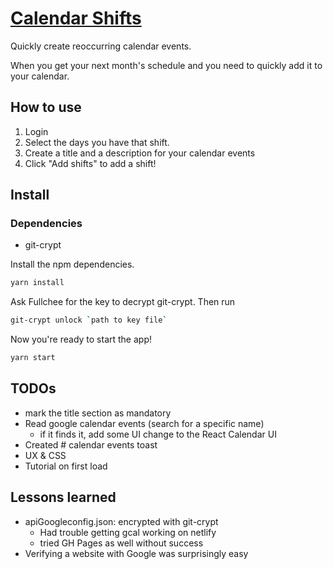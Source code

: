 # [Calendar Shifts](https://calendar-shifts.netlify.com/)

Quickly create reoccurring calendar events.

When you get your next month's schedule and you need to quickly add it to your calendar.

## How to use

1. Login
2. Select the days you have that shift.
3. Create a title and a description for your calendar events
4. Click "Add shifts" to add a shift!

## Install

### Dependencies

- git-crypt

Install the npm dependencies.

```bash
yarn install
```

Ask Fullchee for the key to decrypt git-crypt. Then run

```bash
git-crypt unlock `path to key file`
```

Now you're ready to start the app!

```bash
yarn start
```

## TODOs

- mark the title section as mandatory
- Read google calendar events (search for a specific name)
  - if it finds it, add some UI change to the React Calendar UI
- Created # calendar events toast
- UX & CSS
- Tutorial on first load

## Lessons learned

- apiGoogleconfig.json: encrypted with git-crypt
  - Had trouble getting gcal working on netlify
  - tried GH Pages as well without success
- Verifying a website with Google was surprisingly easy

